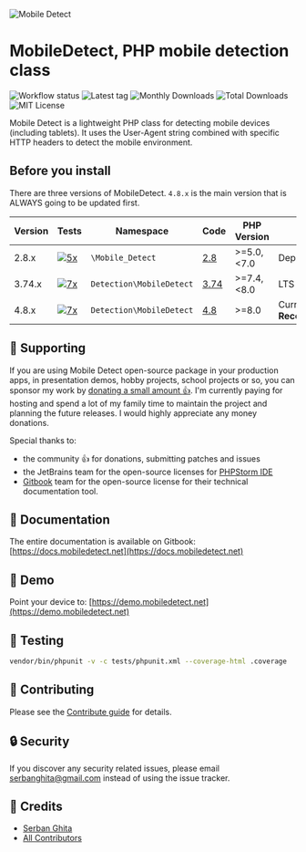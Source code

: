 ![Mobile Detect](http://demo.mobiledetect.net/logo-github.png)

MobileDetect, PHP mobile detection class
========================================

![Workflow status](https://img.shields.io/github/actions/workflow/status/serbanghita/Mobile-Detect/4.8.x-test.yml?style=flat-square)
![Latest tag](https://img.shields.io/github/v/tag/serbanghita/Mobile-Detect?filter=4.*&style=flat-square)
![Monthly Downloads](https://img.shields.io/packagist/dm/mobiledetect/mobiledetectlib?style=flat-square&label=installs)
![Total Downloads](https://img.shields.io/packagist/dt/mobiledetect/mobiledetectlib?style=flat-square&label=installs)
![MIT License](https://img.shields.io/packagist/l/mobiledetect/mobiledetectlib?style=flat-square)

Mobile Detect is a lightweight PHP class for detecting mobile devices (including tablets).
It uses the User-Agent string combined with specific HTTP headers to detect the mobile environment.

## Before you install

There are three versions of MobileDetect. 
`4.8.x` is the main version that is ALWAYS going to be updated first.

| Version | Tests                                                                                                                                                                                                 | Namespace | Code                                                             | PHP Version | Status               |
|---------|-------------------------------------------------------------------------------------------------------------------------------------------------------------------------------------------------------|-----------|------------------------------------------------------------------|-------------|----------------------|
| 2.8.x   | [![5x](https://img.shields.io/github/actions/workflow/status/serbanghita/Mobile-Detect/2.8.x-test.yml?style=flat-square)](https://github.com/serbanghita/Mobile-Detect/actions/workflows/test.yml)  | `\Mobile_Detect`       | [2.8](https://github.com/serbanghita/Mobile-Detect/tree/2.8.x)   | \>=5.0,<7.0 | Deprecated           |
| 3.74.x  | [![7x](https://img.shields.io/github/actions/workflow/status/serbanghita/Mobile-Detect/3.74.x-test.yml?style=flat-square)](https://github.com/serbanghita/Mobile-Detect/actions/workflows/test.yml) | `Detection\MobileDetect`        | [3.74](https://github.com/serbanghita/Mobile-Detect/tree/3.74.x) | \>=7.4,<8.0 | LTS                  |
| 4.8.x   | [![7x](https://img.shields.io/github/actions/workflow/status/serbanghita/Mobile-Detect/4.8.x-test.yml?style=flat-square)](https://github.com/serbanghita/Mobile-Detect/actions/workflows/test.yml)  | `Detection\MobileDetect`        | [4.8](https://github.com/serbanghita/Mobile-Detect/tree/4.8.x)   | \>=8.0      | Current, **Recommended** |

## 🤝 Supporting

If you are using Mobile Detect open-source package in your production apps, in presentation demos, hobby projects, school projects or so, you can sponsor my work by [donating a small amount :+1:](https://www.paypal.com/cgi-bin/webscr?cmd=_donations&business=mobiledetectlib%40gmail%2ecom&lc=US&item_name=Mobile%20Detect&currency_code=USD&bn=PP%2dDonationsBF%3abtn_donate_SM%2egif%3aNonHosted). I'm currently paying for hosting and spend a lot of my family time to maintain the project and planning the future releases. I would highly appreciate any money donations.

Special thanks to:

* the community :+1: for donations, submitting patches and issues
* the JetBrains team for the open-source licenses for [PHPStorm IDE](https://www.jetbrains.com/phpstorm/)
* [Gitbook](https://www.gitbook.com/) team for the open-source license for their technical documentation tool.


## 📃 Documentation

The entire documentation is available on Gitbook: [https://docs.mobiledetect.net](https://docs.mobiledetect.net)

## 👾 Demo

Point your device to:
[https://demo.mobiledetect.net](https://demo.mobiledetect.net)

## 🐛 Testing

``` bash
vendor/bin/phpunit -v -c tests/phpunit.xml --coverage-html .coverage
```

## 🤝 Contributing

Please see the [Contribute guide](https://mobile-detect.gitbook.io/home/contribute) for details.

## 🔒  Security

If you discover any security related issues, please email serbanghita@gmail.com instead of using the issue tracker.

## 🎉 Credits

- [Serban Ghita](https://github.com/serbanghita)
- [All Contributors](https://mobile-detect.gitbook.io/home/credits)
